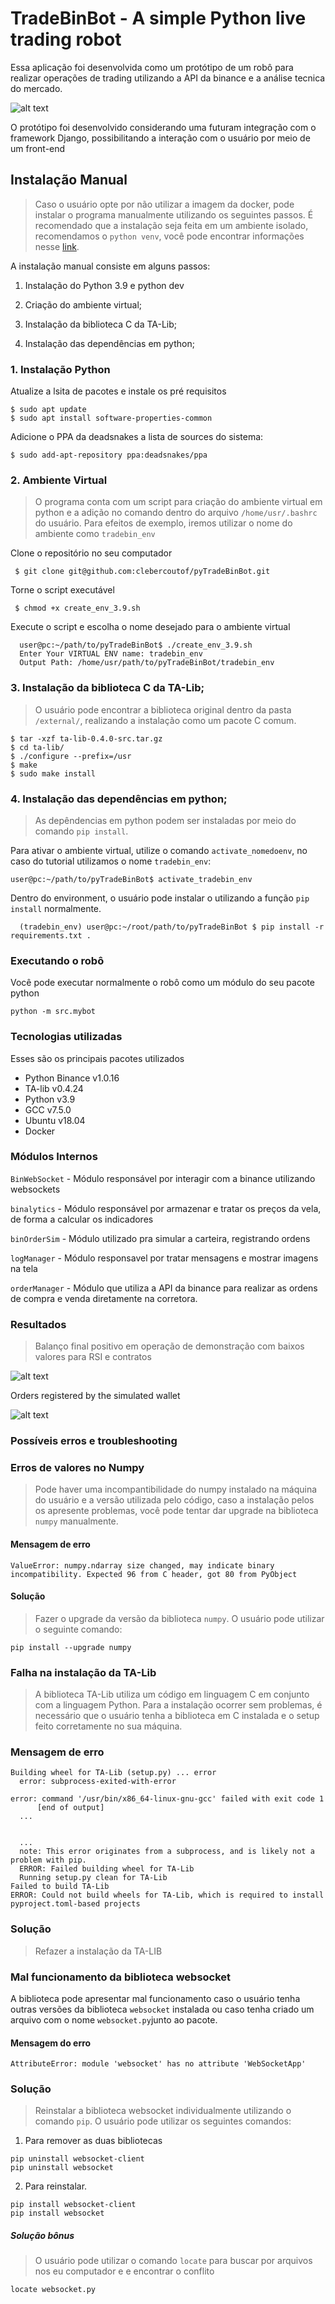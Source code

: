 # TradeBinBot - A simple Python live trading robot

  Essa aplicação foi desenvolvida como um protótipo de um robô para realizar operações de trading utilizando a API da binance e a análise tecnica do mercado.

  ![alt text](images/RUNNING-BOT.png)

  O protótipo foi desenvolvido considerando uma futuram integração com o framework Django, possibilitando a interação com o usuário por meio de um front-end

## Instalação Manual
 > Caso o usuário opte por não utilizar a imagem da docker, pode instalar o programa manualmente utilizando os seguintes passos.
 > É recomendado que a instalação seja feita em um ambiente isolado, recomendamos o `python venv`, você pode encontrar informações nesse  [link](https://docs.python.org/3/library/venv.html).

A instalação manual consiste em alguns passos:

1. Instalação do Python 3.9 e python dev

2. Criação do ambiente virtual; 

3. Instalação da biblioteca C da TA-Lib;

4. Instalação das dependências em python;
### 1. Instalação Python
Atualize a lsita de pacotes e instale os pré requisitos
```
$ sudo apt update
$ sudo apt install software-properties-common
```

Adicione o PPA da deadsnakes a lista de sources do sistema:
```
$ sudo add-apt-repository ppa:deadsnakes/ppa
```
### 2. Ambiente Virtual
> O programa conta com um script para criação do ambiente virtual em python e a adição no comando dentro do arquivo `/home/usr/.bashrc` do usuário. Para efeitos de exemplo, iremos utilizar o nome do ambiente como `tradebin_env`

Clone o repositório no seu computador
 ```
  $ git clone git@github.com:clebercoutof/pyTradeBinBot.git
 ```
Torne o script executável
 ```
  $ chmod +x create_env_3.9.sh 
 ```
Execute o script e escolha o nome desejado para o ambiente virtual
```
  user@pc:~/path/to/pyTradeBinBot$ ./create_env_3.9.sh 
  Enter Your VIRTUAL ENV name: tradebin_env
  Output Path: /home/usr/path/to/pyTradeBinBot/tradebin_env
```

### 3. Instalação da biblioteca C da TA-Lib;
> O usuário pode encontrar a biblioteca original dentro da pasta `/external/`, realizando a instalação como um pacote C comum.
  ```
$ tar -xzf ta-lib-0.4.0-src.tar.gz
$ cd ta-lib/
$ ./configure --prefix=/usr
$ make
$ sudo make install
```
### 4. Instalação das dependências em python;
 > As depêndencias em python podem ser instaladas por meio do comando `pip install`.

Para ativar o ambiente virtual, utilize o comando `activate_nomedoenv`, no caso do tutorial utilizamos o nome `tradebin_env`:

 ```
 user@pc:~/path/to/pyTradeBinBot$ activate_tradebin_env
 ```
Dentro do environment, o usuário pode instalar o utilizando a função `pip install` normalmente.

```
  (tradebin_env) user@pc:~/root/path/to/pyTradeBinBot $ pip install -r requirements.txt .
```

### Executando o robô
Você pode executar normalmente o robô como um módulo do seu pacote python
```
python -m src.mybot
```

### Tecnologias utilizadas
Esses são os principais pacotes utilizados

 - Python Binance v1.0.16
 - TA-lib v0.4.24
 - Python v3.9
 - GCC v7.5.0
 - Ubuntu v18.04 
 - Docker

### Módulos Internos

`BinWebSocket` - Módulo responsável por interagir com a binance utilizando websockets

`binalytics` - Módulo responsável por armazenar e tratar os preços da vela, de forma a calcular os indicadores

`binOrderSim` - Módulo utilizado pra simular a carteira, registrando ordens

`logManager` - Módulo responsavel por tratar mensagens e mostrar imagens na tela

`orderManager` - Módulo que utiliza a API da binance para realizar as ordens de compra e venda diretamente na corretora.

### Resultados

  >Balanço final positivo em operação de demonstração com baixos valores para RSI e contratos

![alt text](images/SUCCESS%20TEST%201.png)

  Orders registered by the simulated wallet 

![alt text](images/LIVE_ORDER_REGISTER.png)


### Possíveis erros e troubleshooting 

### Erros de valores no Numpy
> Pode haver uma incompantibilidade do numpy instalado na máquina  do usuário e a versão utilizada pelo código, caso a instalação pelos os apresente problemas, você pode tentar dar upgrade na biblioteca `numpy` manualmente.

#### Mensagem de erro
```
ValueError: numpy.ndarray size changed, may indicate binary incompatibility. Expected 96 from C header, got 80 from PyObject
```
#### Solução 
> Fazer o upgrade da versão da biblioteca `numpy`. O usuário pode utilizar o seguinte comando:
```
pip install --upgrade numpy
```
### Falha na instalação da TA-Lib
> A biblioteca TA-Lib utiliza um código em linguagem C em conjunto com a linguagem Python. Para a instalação ocorrer sem problemas, é necessário que o usuário tenha a biblioteca em C instalada e o setup feito corretamente no sua máquina.

### Mensagem de erro
```
Building wheel for TA-Lib (setup.py) ... error
  error: subprocess-exited-with-error

error: command '/usr/bin/x86_64-linux-gnu-gcc' failed with exit code 1
      [end of output]
  ...


  ...
  note: This error originates from a subprocess, and is likely not a problem with pip.
  ERROR: Failed building wheel for TA-Lib
  Running setup.py clean for TA-Lib
Failed to build TA-Lib
ERROR: Could not build wheels for TA-Lib, which is required to install pyproject.toml-based projects
```
### Solução 
> Refazer a instalação da TA-LIB


### Mal funcionamento da biblioteca websocket
A biblioteca pode apresentar mal funcionamento caso o usuário tenha outras versões da biblioteca `websocket` instalada ou caso tenha criado um arquivo com o nome `websocket.py`junto ao pacote.

#### Mensagem do erro
```self.ws = websocket.WebSocketApp(wsurl,on_open=self.on_open,on_message=self.on_message,on_close=self.on_close)
AttributeError: module 'websocket' has no attribute 'WebSocketApp'
```

### Solução
> Reinstalar a biblioteca websocket individualmente utilizando o comando `pip`. O usuário pode utilizar os seguintes comandos:

1. Para remover as duas bibliotecas
```
pip uninstall websocket-client
pip uninstall websocket
```
2. Para reinstalar.
```
pip install websocket-client
pip install websocket
```
##### Solução bônus
> O usuário pode utilizar o comando `locate` para buscar por arquivos nos eu computador e e encontrar o conflito
```
locate websocket.py
```




